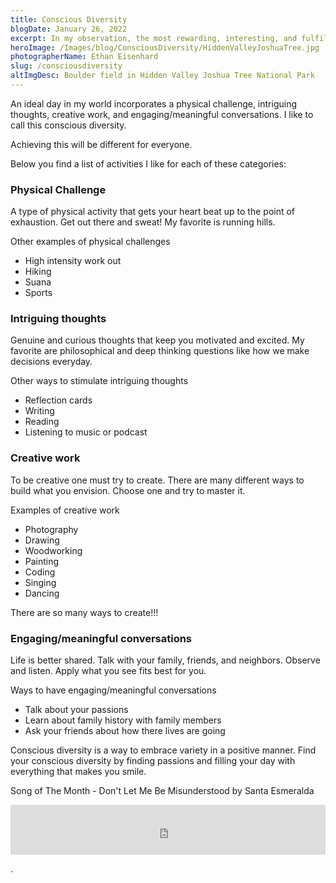 ```yaml
---
title: Conscious Diversity
blogDate: January 26, 2022
excerpt: In my observation, the most rewarding, interesting, and fulfilling days are ones with a multitude of different activities and thoughts. 
heroImage: /Images/blog/ConsciousDiversity/HiddenValleyJoshuaTree.jpg
photographerName: Ethan Eisenhard
slug: /consciousdiversity
altImgDesc: Boulder field in Hidden Valley Joshua Tree National Park
---
```


An ideal day in my world incorporates a physical challenge, intriguing thoughts, creative work, and engaging/meaningful conversations. I like to call this conscious diversity. 

Achieving this will be different for everyone.

Below you find a list of activities I like for each of these categories: 

### Physical Challenge 
A type of physical activity that gets your heart beat up to the point of exhaustion. Get out there and sweat! My favorite is running hills. 

Other examples of physical challenges
* High intensity work out
* Hiking 
* Suana
* Sports

### Intriguing thoughts
Genuine and curious thoughts that keep you motivated and excited. My favorite are philosophical and deep thinking questions like how we make decisions everyday. 

Other ways to stimulate intriguing thoughts
* Reflection cards
* Writing 
* Reading 
* Listening to music or podcast

### Creative work
To be creative one must try to create. There are many different ways to build what you envision. Choose one and try to master it. 

Examples of creative work
* Photography
* Drawing
* Woodworking
* Painting 
* Coding 
* Singing 
* Dancing

There are so many ways to create!!!

### Engaging/meaningful conversations
Life is better shared. Talk with your family, friends, and neighbors. Observe and listen. Apply what you see fits best for you. 

Ways to have engaging/meaningful conversations
* Talk about your passions 
* Learn about family history with family members
* Ask your friends about how there lives are going 

Conscious diversity is a way to embrace variety in a positive manner. Find your conscious diversity by finding passions and filling your day with everything that makes you smile.

Song of The Month - Don't Let Me Be Misunderstood by Santa Esmeralda

<iframe src="https://open.spotify.com/embed/track/6rhVKeUhQTGLIRmQOfc9Wo?utm_source=generator&theme=0" width="100%" height="80" frameBorder="0" allowfullscreen="" allow="autoplay; clipboard-write; encrypted-media; fullscreen; picture-in-picture"></iframe>








. 


